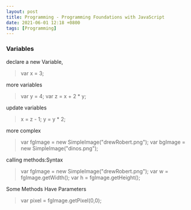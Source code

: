 ```yaml
---
layout: post
title: Programming - Programming Foundations with JavaScript
date: 2021-06-01 12:18 +0800
tags: [Programming]
---
```


<!-- Global site tag (gtag.js) - Google Analytics -->
  <script async src="https://www.googletagmanager.com/gtag/js?id=G-TG0XJZG53F"></script>
  <script>
    window.dataLayer = window.dataLayer || [];
    function gtag(){dataLayer.push(arguments);}
    gtag('js', new Date());

    gtag('config', 'G-TG0XJZG53F');
  </script>

### Variables
declare a new Variable,
> var x = 3;

more variables
> var y = 4;
var z = x + 2 * y;

update variables
> x = z - 1;
y = y * 2;

more complex
> var fgImage = new SimpleImage("drewRobert.png");
var bgImage = new SimpleImage("dinos.png");

calling methods:Syntax
> var fgImage = new SimpleImage("drewRobert.png");
var w = fgImage.getWidth();
var h = fgImage.getHeight();

Some Methods Have Parameters
> var pixel = fgImage.getPixel(0,0);
